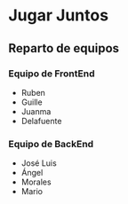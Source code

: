 # Jugar Juntos


## Reparto de equipos

### Equipo de FrontEnd
- Ruben
- Guille
- Juanma
- Delafuente

### Equipo de BackEnd
- José Luis
- Ángel
- Morales
- Mario
